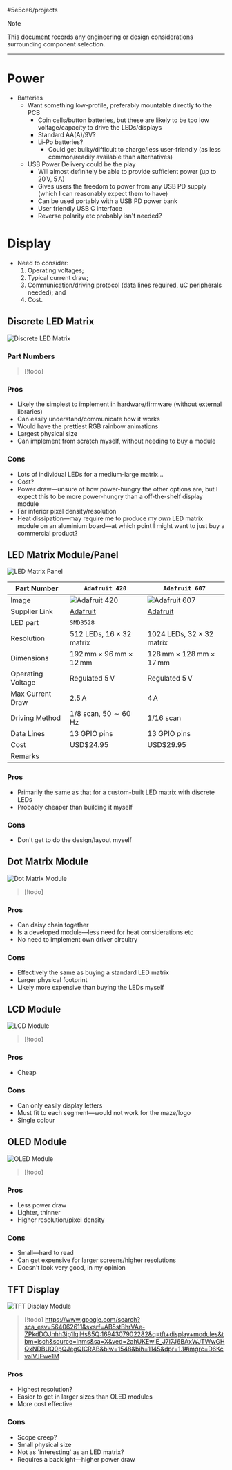 #5e5ce6/projects 

> [!NOTE]  
> This document records any engineering or design considerations surrounding component selection.

---

# Power

- Batteries
	- Want something low-profile, preferably mountable directly to the PCB
		- Coin cells/button batteries, but these are likely to be too low voltage/capacity to drive the LEDs/displays
		- Standard AA(A)/9V?
		- Li-Po batteries?
			- Could get bulky/difficult to charge/less user-friendly (as less common/readily available than alternatives)
	- USB Power Delivery could be the play
		- Will almost definitely be able to provide sufficient power (up to $20\,\text{V}$, $5\,\text{A}$)
		- Gives users the freedom to power from any USB PD supply (which I can reasonably expect them to have)
		- Can be used portably with a USB PD power bank
		- User friendly USB C interface
		- Reverse polarity etc probably isn't needed?
  
# Display

- Need to consider:
	1. Operating voltages;
	2. Typical current draw;
	3. Communication/driving protocol (data lines required, uC peripherals needed); and
	4. Cost.

## Discrete LED Matrix

![Discrete LED Matrix](https://cdn-blog.adafruit.com/uploads/2017/06/3484_iso_kit_ORIG.jpg)

### Part Numbers

> [!todo]

### Pros

- Likely the simplest to implement in hardware/firmware (without external libraries)
- Can easily understand/communicate how it works
- Would have the prettiest RGB rainbow animations
- Largest physical size
- Can implement from scratch myself, without needing to buy a module

### Cons
- Lots of individual LEDs for a medium-large matrix...
- Cost?
- Power draw—unsure of how power-hungry the other options are, but I expect this to be more power-hungry than a off-the-shelf display module
- Far inferior pixel density/resolution
- Heat dissipation—may require me to produce my *own* LED matrix module on an aluminium board—at which point I might want to just buy a commercial product?

## LED Matrix Module/Panel

![LED Matrix Panel](https://chicagodist.com/cdn/shop/products/1484-00_2048x.jpg?v=1594330893)

| Part Number       | `Adafruit 420`                                                    | `Adafruit 607`                                                    |
| ----------------- | ----------------------------------------------------------------- | ----------------------------------------------------------------- |
| Image             | ![Adafruit 420](https://cdn-shop.adafruit.com/970x728/420-08.jpg) | ![Adafruit 607](https://cdn-shop.adafruit.com/970x728/607-07.jpg) |
| Supplier Link     | [Adafruit](https://www.adafruit.com/product/420)                  | [Adafruit](https://www.adafruit.com/product/607)                  |
| LED part          | `SMD3528`                                                         |                                                                   |
| Resolution        | 512 LEDs, $16\times 32$ matrix                                    | 1024 LEDs, $32\times 32$ matrix                                   |
| Dimensions        | $192\,\text{mm} \times 96\,\text{mm} \times 12\,\text{mm}$        | $128\,\text{mm} \times 128\,\text{mm} \times 17\,\text{mm}$       |
| Operating Voltage | Regulated $5\,\text{V}$                                           | Regulated $5\,\text{V}$                                           |
| Max Current Draw  | $2.5\,\text{A}$                                                   | $4\,\text{A}$                                                     |
| Driving Method    | $1/8$ scan, $50\sim60\,\text{Hz}$                                 | $1/16$ scan                                                       |
| Data Lines        | 13 GPIO pins                                                      | 13 GPIO pins                                                      |
| Cost              | USD$24.95                                                         | USD$29.95                                                         |
| Remarks           |                                                                   |                                                                   |

### Pros

- Primarily the same as that for a custom-built LED matrix with discrete LEDs
- Probably cheaper than building it myself

### Cons
- Don't get to do the design/layout myself

## Dot Matrix Module

![Dot Matrix Module](https://m.media-amazon.com/images/I/71qBLiOKTHL._AC_UF1000,1000_QL80_.jpg)

> [!todo]

### Pros

- Can daisy chain together
- Is a developed module—less need for heat considerations etc
- No need to implement own driver circuitry

### Cons

- Effectively the same as buying a standard LED matrix
- Larger physical footprint
- Likely more expensive than buying the LEDs myself

## LCD Module

![LCD Module](https://docs.arduino.cc/static/7a7f1f877f04d48236ab166814aab58f/0a47e/lcd_photo.png)

> [!todo]
### Pros

- Cheap

### Cons

- Can only easily display letters
- Must fit to each segment—would not work for the maze/logo
- Single colour

## OLED Module

![OLED Module](https://m.media-amazon.com/images/I/71TyuPDzXVL.jpg)

> [!todo]

### Pros

- Less power draw
- Lighter, thinner
- Higher resolution/pixel density

### Cons

- Small—hard to read
- Can get expensive for larger screens/higher resolutions
- Doesn't look very good, in my opinion

## TFT Display

![TFT Display Module](https://nl.mouser.com/images/marketingid/2020/img/188257339.png?v=070223.0420)

> [!todo]
> https://www.google.com/search?sca_esv=564062611&sxsrf=AB5stBhrVAe-ZPkdDOJhhh3ip1lqiHs85Q:1694307902282&q=tft+display+modules&tbm=isch&source=lnms&sa=X&ved=2ahUKEwiE_J7l7J6BAxWJTWwGHQxNDBUQ0pQJegQICRAB&biw=1548&bih=1145&dpr=1.1#imgrc=D6KcvaiVJFwe1M

### Pros

- Highest resolution?
- Easier to get in larger sizes than OLED modules
- More cost effective

### Cons

- Scope creep?
- Small physical size
- Not as 'interesting' as an LED matrix?
- Requires a backlight—higher power draw